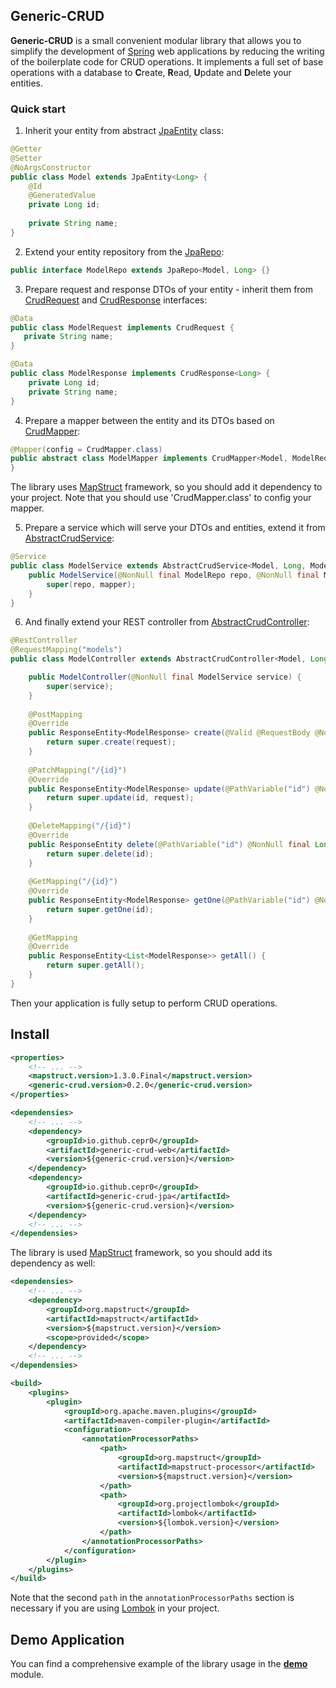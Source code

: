 ## Generic-CRUD

**Generic-CRUD** is a small convenient modular library that allows you to simplify the development 
of [Spring](https://spring.io/) web applications by reducing the writing of the boilerplate code for CRUD operations. 
It implements a full set of base operations with a database to **C**reate, **R**ead, **U**pdate 
and **D**elete your entities.

### Quick start

1. Inherit your entity from abstract [JpaEntity](/jpa/src/main/java/io/github/cepr0/crud/model/JpaEntity.java) class:     
```java
@Getter
@Setter
@NoArgsConstructor
public class Model extends JpaEntity<Long> {
    @Id
    @GeneratedValue
    private Long id;
    
    private String name;
}
```
2. Extend your entity repository from the [JpaRepo](/jpa/src/main/java/io/github/cepr0/crud/repo/JpaRepo.java):
```java
public interface ModelRepo extends JpaRepo<Model, Long> {}
```
3. Prepare request and response DTOs of your entity - inherit them from [CrudRequest](/base/src/main/java/io/github/cepr0/crud/dto/CrudRequest.java)
and [CrudResponse](/base/src/main/java/io/github/cepr0/crud/dto/CrudResponse.java) interfaces:
```java
@Data
public class ModelRequest implements CrudRequest {
   private String name;
}

@Data
public class ModelResponse implements CrudResponse<Long> {
    private Long id;
    private String name;
}
```
4. Prepare a mapper between the entity and its DTOs based on [CrudMapper](/base/src/main/java/io/github/cepr0/crud/mapper/CrudMapper.java):
```java
@Mapper(config = CrudMapper.class)
public abstract class ModelMapper implements CrudMapper<Model, ModelRequest, ModelResponse> {
}
```
The library uses [MapStruct](http://mapstruct.org/) framework, so you should add it dependency to your project.
Note that you should use 'CrudMapper.class' to config your mapper.   

5. Prepare a service which will serve your DTOs and entities, extend it from 
[AbstractCrudService](/base/src/main/java/io/github/cepr0/crud/service/AbstractCrudService.java):
```java
@Service
public class ModelService extends AbstractCrudService<Model, Long, ModelRequest, ModelResponse> {
    public ModelService(@NonNull final ModelRepo repo, @NonNull final ModelMapper mapper) {
        super(repo, mapper);
    }
}
```
6. And finally extend your REST controller from [AbstractCrudController](/web/src/main/java/io/github/cepr0/crud/api/AbstractCrudController.java):
```java
@RestController
@RequestMapping("models")
public class ModelController extends AbstractCrudController<Model, Long, ModelRequest, ModelResponse> {

    public ModelController(@NonNull final ModelService service) {
        super(service);
    }
    
    @PostMapping
    @Override
    public ResponseEntity<ModelResponse> create(@Valid @RequestBody @NonNull final ModelRequest request) {
        return super.create(request);
    }
    
    @PatchMapping("/{id}")
    @Override
    public ResponseEntity<ModelResponse> update(@PathVariable("id") @NonNull final Long id, @Valid @RequestBody @NonNull final ModelRequest request) {
        return super.update(id, request);
    }
    
    @DeleteMapping("/{id}")
    @Override
    public ResponseEntity delete(@PathVariable("id") @NonNull final Long id) {
        return super.delete(id);
    }
    
    @GetMapping("/{id}")
    @Override
    public ResponseEntity<ModelResponse> getOne(@PathVariable("id") @NonNull final Long id) {
        return super.getOne(id);
    }
    
    @GetMapping
    @Override
    public ResponseEntity<List<ModelResponse>> getAll() {
        return super.getAll();
    }
}
``` 
Then your application is fully setup to perform CRUD operations.
      
## Install 

```xml
<properties>
    <!-- ... -->
    <mapstruct.version>1.3.0.Final</mapstruct.version>
    <generic-crud.version>0.2.0</generic-crud.version>
</properties>   

<dependensies>
    <!-- ... -->
    <dependency>
        <groupId>io.github.cepr0</groupId>
        <artifactId>generic-crud-web</artifactId>
        <version>${generic-crud.version}</version>
    </dependency>
    <dependency>
        <groupId>io.github.cepr0</groupId>
        <artifactId>generic-crud-jpa</artifactId>
        <version>${generic-crud.version}</version>
    </dependency>
    <!-- ... -->
</dependensies>
```

The library is used [MapStruct](http://mapstruct.org) framework, so you should add its dependency as well:
```xml
<dependensies>
    <!-- ... -->    
    <dependency>
        <groupId>org.mapstruct</groupId>
        <artifactId>mapstruct</artifactId>
        <version>${mapstruct.version}</version>
        <scope>provided</scope>
    </dependency>    
    <!-- ... -->    
</dependensies>

<build>
    <plugins>
        <plugin>
            <groupId>org.apache.maven.plugins</groupId>
            <artifactId>maven-compiler-plugin</artifactId>
            <configuration>
                <annotationProcessorPaths>
                    <path>
                        <groupId>org.mapstruct</groupId>
                        <artifactId>mapstruct-processor</artifactId>
                        <version>${mapstruct.version}</version>
                    </path>
                    <path>
                        <groupId>org.projectlombok</groupId>
                        <artifactId>lombok</artifactId>
                        <version>${lombok.version}</version>
                    </path>
                </annotationProcessorPaths>
            </configuration>
        </plugin>
    </plugins>
</build>
```
Note that the second `path` in the `annotationProcessorPaths` section is necessary 
if you are using [Lombok](https://projectlombok.org/) in your project. 

## Demo Application

You can find a comprehensive example of the library usage in the **[demo](/demo)** module.
